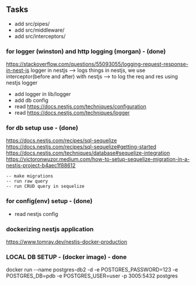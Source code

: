## Tasks

- add src/pipes/
- add src/middleware/
- add src/interceptors/

### for logger (winston) and http logging (morgan) - (done)

https://stackoverflow.com/questions/55093055/logging-request-response-in-nest-js
logger in nestjs --> logs things in nestjs,
we use interceptor(before and after) with nestjs --> to log the req and res using nestjs logger

- add logger in lib/logger
- add db config
- read https://docs.nestjs.com/techniques/configuration
- read https://docs.nestjs.com/techniques/logger

### for db setup use - (done)

https://docs.nestjs.com/recipes/sql-sequelize
https://docs.nestjs.com/recipes/sql-sequelize#getting-started
https://docs.nestjs.com/techniques/database#sequelize-integration
https://victoronwuzor.medium.com/how-to-setup-sequelize-migration-in-a-nestjs-project-b4aec1f88612

    -- make migrations
    -- run raw query
    -- run CRUD query in sequelize

### for config(env) setup - (done)

- read nestjs config

### dockerizing nestjs application

https://www.tomray.dev/nestjs-docker-production

### LOCAL DB SETUP - (docker image) - done

docker run --name postgres-db2 -d -e POSTGRES_PASSWORD=123 -e POSTGRES_DB=pdb -e POSTGRES_USER=user -p 3005:5432 postgres
